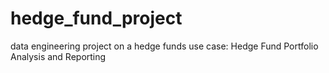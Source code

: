 # hedge_fund_project
data engineering project on a hedge funds use case: Hedge Fund Portfolio Analysis and Reporting
